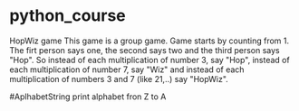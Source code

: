 # python_course
HopWiz game
This game is a group game. Game starts by counting from 1. The firt person says one, the second says two and the third person says "Hop". 
So instead of each multiplication of number 3, say "Hop", instead of each multiplication of number 7, say "Wiz" and instead of each
multiplication of numbers 3 and 7 (like 21,..) say "HopWiz".


#AplhabetString
print alphabet fron Z to A
